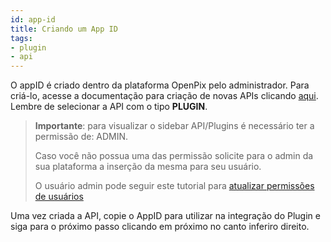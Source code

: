 ```yaml
---
id: app-id
title: Criando um App ID
tags:
- plugin
- api
---
```


O appID é criado dentro da plataforma OpenPix pelo administrador. Para criá-lo, acesse a documentação para criação de novas APIs clicando [aqui](/docs/apis/api-getting-started). Lembre de selecionar a API com o tipo **PLUGIN**.

> **Importante**: para visualizar o sidebar API/Plugins é necessário ter a permissão de: ADMIN.
> 
> Caso você não possua uma das permissão solicite para o admin da sua plataforma a inserção da mesma para seu usuário.
> 
> O usuário admin pode seguir este tutorial para [atualizar permissões de usuários](/docs/FAQ/faq-users)

Uma vez criada a API, copie o AppID para utilizar na integração do Plugin e siga para o próximo passo clicando em próximo no canto inferiro direito.

